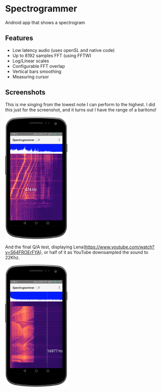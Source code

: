 # Spectrogrammer
Android app that shows a spectrogram

## Features
 - Low latency audio (uses openSL and native code)
 - Up to 8192 samples FFT (using FFTW)
 - Log/Linear scales
 - Configurable FFT overlap
 - Vertical bars smoothing 
 - Measuring cursor 

## Screenshots

This is me singing from the lowest note I can perform to the highest. I did this just for the screenshot, and it turns out I have the range of a baritono!

<img src="device-2021-05-02-172252.png" width="200"/>

And the final Q/A test, displaying Lena(https://www.youtube.com/watch?v=S64FROErFYA), or half of it as YouTube downsampled the sound to 22Khz.

<img src="lena-2021-05-02-175125.png" width="200"/>
